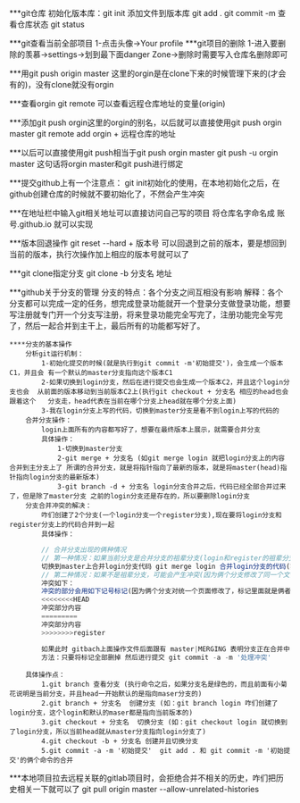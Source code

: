 ***git仓库
    初始化版本库：git init
    添加文件到版本库 git add .
                    git commit -m
    查看仓库状态  git status
     
***git查看当前全部项目
    1-点击头像->Your profile
***git项目的删除
    1-进入要删除的羡慕->settings->划到最下面danger Zone->删除时需要写入仓库名删除即可

***用git push origin master 这里的orgin是在clone下来的时候管理下来的(才会有的)，没有clone就没有orgin

***查看orgin
    git remote 可以查看远程仓库地址的变量(origin)

***添加git push orgin这里的orgin的别名，以后就可以直接使用git push orgin master
    git remote add orgin + 远程仓库的地址

***以后可以直接使用git push相当于git push orgin master
    git push -u orgin master 这句话将orgin master和git push进行绑定

***提交github上有一个注意点：
    git init初始化的使用，在本地初始化之后，在github创建仓库的时候就不要初始化了，不然会产生冲突


***在地址栏中输入git相关地址可以直接访问自己写的项目
    将仓库名字命名成 账号.github.io  就可以实现

***版本回退操作
    git reset --hard + 版本号    可以回退到之前的版本，要是想回到当前的版本，执行次操作加上相应的版本号就可以了

***git clone指定分支
    git clone -b 分支名 地址

***github关于分支的管理
    分支的特点：各个分支之间互相没有影响
        解释：各个分支都可以完成一定的任务，想完成登录功能就开一个登录分支做登录功能，想要写注册就专门开一个分支写注册，将来登录功能完全写完了，注册功能完全写完了，然后一起合并到主干上，最后所有的功能都写好了。

    ****分支的基本操作
        分析git运行机制：
            1-初始化提交的时候(就是执行到git commit -m'初始提交')，会生成一个版本C1，并且会 有一个默认的master分支指向这个版本C1
            2-如果切换到login分支，然后在进行提交也会生成一个版本C2，并且这个login分支也会  从前面的版本移动到当前版本C2上(执行git checkout + 分支名 相应的head也会跟着这个   分支走，head代表在当前在哪个分支上head就在哪个分支上面)
            3-我在login分支上写的代码，切换到master分支是看不到login上写的代码的
        合并分支操作：
            login上面所有的内容都写好了，想要在最终版本上展示，就需要合并分支
            具体操作：
                1-切换到master分支
                2-git merge + 分支名 (如git merge login 就把login分支上的内容合并到主分支上了 所谓的合并分支，就是将指针指向了最新的版本，就是将master(head)指针指向login分支的最新版本)
                3-git branch -d + 分支名 login分支合并之后，代码已经全部合并过来了，但是除了master分支 之前的login分支还是存在的，所以要删除login分支
        分支合并冲突的解决：
            咋们创建了2个分支(一个login分支一个register分支),现在要将login分支和register分支上的代码合并到一起
            具体操作：
```js   
        // 合并分支出现的俩种情况
        // 第一种情况：如果当前分支是合并分支的祖辈分支(login和register的祖辈分支就是master)，会直接进行快速合并
        切换到master上合并login分支代码 git merge login 合并login分支的代码(实质上是master指针指向login对应的最新版本，此时master分支和未合并的register分支就不是祖辈分支关系了，所以是接下来的第二种情况)
        // 第二种情况：如果不是祖辈分支，可能会产生冲突(因为俩个分支修改了同一个文件)
        冲突如下：
        冲突的部分会用如下记号标记(因为俩个分支对统一个页面修改了，标记里面就是俩者修改同一个页面的不同部分)：
        <<<<<<<<HEAD
        冲突部分内容
        =========
        冲突部分内容
        >>>>>>>>register

        如果此时 gitbach上面操作文件后面跟有 master|MERGING 表明分支正在合并中，只要进行接下来的操作即可
        方法：只要将标记全部删掉 然后进行提交 git commit -a -m '处理冲突' 


```
        具体操作点：
            1.git branch 查看分支 (执行命令之后，如果分支名是绿色的，而且前面有小菊花说明是当前分支，并且head一开始默认的是指向maser分支的)
            2.git branch + 分支名  创建分支 (如：git branch login 咋们创建了login分支，这个login和默认的maser都是指向当前版本的)
            3.git checkout + 分支名  切换分支 (如：git checkout login 就切换到了login分支，所以当前head就从master分支指向login分支了)
            4.git checkout -b + 分支名 创建并且切换分支
            5.git commit -a -m '初始提交'  git add . 和 git commit -m '初始提交'的俩个命令的合并


***本地项目拉去远程关联的gitlab项目时，会拒绝合并不相关的历史，咋们把历史相关一下就可以了
git pull origin master --allow-unrelated-histories


    